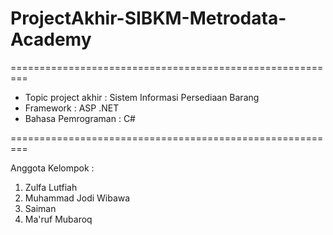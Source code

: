 # ProjectAkhir-SIBKM-Metrodata-Academy

=========================================================

- Topic project akhir : Sistem Informasi Persediaan Barang
- Framework : ASP .NET
- Bahasa Pemrograman : C#

=========================================================

Anggota Kelompok :
1. Zulfa Lutfiah
2. Muhammad Jodi Wibawa
3. Saiman
4. Ma'ruf Mubaroq
